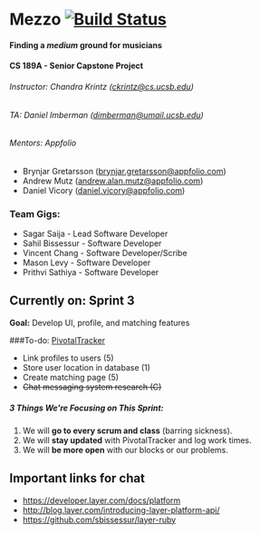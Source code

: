 # Mezzo [![Build Status](https://magnum.travis-ci.com/sagarsaija/INTERNAL-CS189A.svg?token=pQvxcmrbHMs3QsSaUN6U&branch=master)](https://magnum.travis-ci.com/sagarsaija/INTERNAL-CS189A)
#### Finding a _medium_ ground for musicians
#### CS 189A - Senior Capstone Project
###### Instructor: Chandra Krintz (ckrintz@cs.ucsb.edu)
###### TA: Daniel Imberman (dimberman@umail.ucsb.edu)
###### Mentors: *Appfolio* 
- Brynjar Gretarsson (brynjar.gretarsson@appfolio.com)
- Andrew Mutz (andrew.alan.mutz@appfolio.com)
- Daniel Vicory (daniel.vicory@appfolio.com)

### Team Gigs:
- Sagar Saija - Lead Software Developer
- Sahil Bissessur - Software Developer
- Vincent Chang - Software Developer/Scribe
- Mason Levy - Software Developer
- Prithvi Sathiya - Software Developer

## Currently on: Sprint 3
**Goal:** Develop UI, profile, and matching features

###To-do: [PivotalTracker](https://www.pivotaltracker.com/n/projects/1440674)
* Link profiles to users (5)
* Store user location in database (1)
* Create matching page (5)
* ~~Chat messaging system research (C)~~

##### 3 Things We're Focusing on This Sprint:
1. We will **go to every scrum and class** (barring sickness).
2. We will **stay updated** with PivotalTracker and log work times.
3. We will **be more open** with our blocks or our problems.

## Important links for chat
* https://developer.layer.com/docs/platform
* http://blog.layer.com/introducing-layer-platform-api/
* https://github.com/sbissessur/layer-ruby
